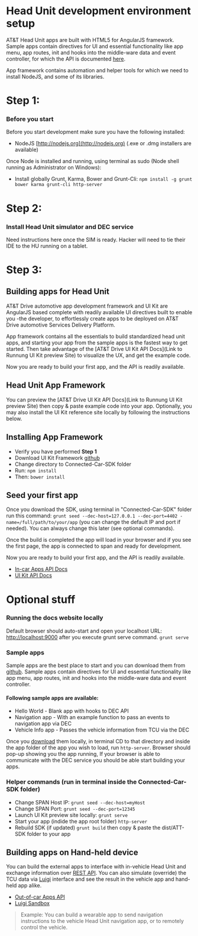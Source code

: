 # Head Unit development environment setup
AT&T Head Unit apps are built with HTML5 for AngularJS framework. Sample apps contain directives for UI and essential functionality like app menu, app routes, init and hooks into the middle-ware data and event controller, for which the API is documented [here](link). 

App framework contains automation and helper tools for which we need to install NodeJS, and some of its libraries. 

# Step 1: 
### Before you start
Before you start development make sure you have the following installed:
- NodeJS [http://nodejs.org](http://nodejs.org) (.exe or .dmg installers are available)

Once Node is installed and running, using terminal as sudo (Node shell running as Administrator on Windows): 
- Install globally Grunt, Karma, Bower and Grunt-Cli: `npm install -g grunt bower karma grunt-cli http-server`

# Step 2: 
### Install Head Unit simulator and DEC service
Need instructions here once the SIM is ready. Hacker will need to tie their IDE to the HU running on a tablet. 

# Step 3: 
## Building apps for Head Unit
AT&T Drive automotive app development framework and UI Kit are AngularJS based complete with readily available UI directives built to enable you -the developer, to effortlessly create apps to be deployed on AT&T Drive automotive Services Delivery Platform.

App framework contains all the essentials to build standardized head unit apps, and starting your app from the sample apps is the fastest way to get started. Then take advantage of the [AT&T Drive UI Kit API Docs](Link to Runnung UI Kit preview Site) to visualize the UX, and get the example code. 

Now you are ready to build your first app, and the API is readily available. 

## Head Unit App Framework
You can preview the [AT&T Drive UI Kit API Docs](Link to Runnung UI Kit preview Site) then copy & paste example code into your app. Optionally, you may also install the UI Kit reference site locally by following the instructions below. 

## Installing App Framework
- Verify you have performed **Step 1**
- Download UI Kit Framework [github](url)
- Change directory to Connected-Car-SDK folder 
- Run: `npm install`
- Then: `bower install`

## Seed your first app
Once you download the SDK, using terminal in "Connected-Car-SDK" folder run this command: `grunt seed --dec-host=127.0.0.1 --dec-port=4402 -name=/full/path/to/your/app` (you can change the default IP and port if needed). You can always change this later (see optional commands).

Once the build is completed the app will load in your browser and if you see the first page, the app is connected to span and ready for development. 

Now you are ready to build your first app, and the API is readily available. 

- [In-car Apps API Docs](url)
- [UI Kit API Docs](url)

# Optional stuff
### Running the docs website locally 
Default browser should auto-start and open your localhost URL: [http://localhost:9000](http://localhost:9000) after you execute grunt serve command. `grunt serve`

### Sample apps
Sample apps are the best place to start and you can download them from [github](url). Sample apps contain directives for UI and essential functionality like app menu, app routes, init and hooks into the middle-ware data and event controller.

#### Following sample apps are available:
- Hello World - Blank app with hooks to DEC API
- Navigation app - With an example function to pass an events to navigation app via DEC
- Vehicle Info app - Passes the vehicle information from TCU via the DEC

Once you [download](url) them locally, in terminal CD to that directory and inside the app folder of the app you wish to load, run `http-server`. Browser should pop-up showing you the app running, If your browser is able to communicate with the DEC service you should be able start building your apps.

### Helper commands (run in terminal inside the Connected-Car-SDK folder)
- Change SPAN Host IP: `grunt seed --dec-host=myHost`
- Change SPAN Port: `grunt seed --dec-port=12345`
- Launch UI Kit preview site locally: `grunt serve`
- Start your app (indide the app root folder) `http-server`
- Rebuild SDK (if updated) `grunt build` then copy & paste the dist/ATT-SDK folder to your app

## Building apps on Hand-held device
You can build the external apps to interface with in-vehicle Head Unit and exchange information over [REST API](url). You can also simulate (override) the TCU data via [Luigi](url) interface and see the result in the vehicle app and hand-held app alike.

- [Out-of-car Apps API](url)
- [Luigi Sandbox](url) 

> Example: You can build a wearable app to send navigation instructions to the vehicle Head Unit navigation app, or to remotely control the vehicle.
